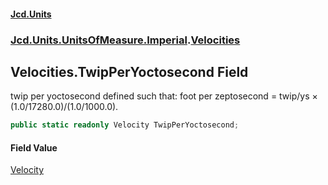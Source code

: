 #### [Jcd.Units](index.md 'index')

### [Jcd.Units.UnitsOfMeasure.Imperial](Jcd.Units.UnitsOfMeasure.Imperial.md 'Jcd.Units.UnitsOfMeasure.Imperial').[Velocities](Velocities.md 'Jcd.Units.UnitsOfMeasure.Imperial.Velocities')

## Velocities.TwipPerYoctosecond Field

twip per yoctosecond defined such that: foot per zeptosecond = twip/ys × (1.0/17280.0)/(1.0/1000.0).

```csharp
public static readonly Velocity TwipPerYoctosecond;
```

#### Field Value

[Velocity](Velocity.md 'Jcd.Units.UnitTypes.Velocity')